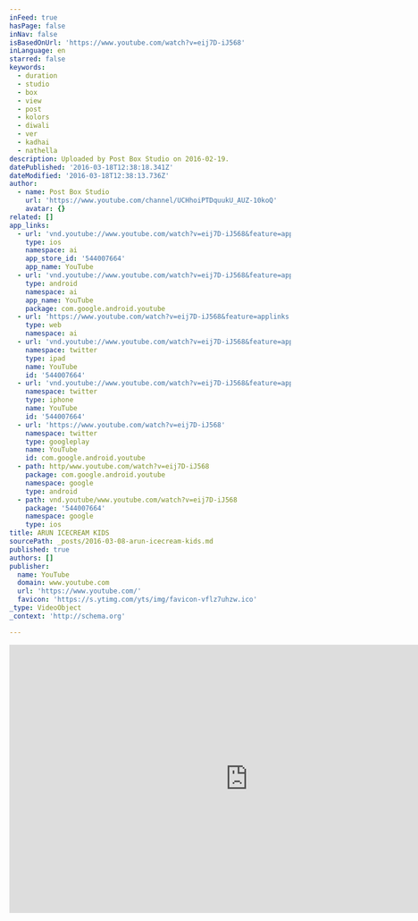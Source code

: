 ```yaml
---
inFeed: true
hasPage: false
inNav: false
isBasedOnUrl: 'https://www.youtube.com/watch?v=eij7D-iJ568'
inLanguage: en
starred: false
keywords:
  - duration
  - studio
  - box
  - view
  - post
  - kolors
  - diwali
  - ver
  - kadhai
  - nathella
description: Uploaded by Post Box Studio on 2016-02-19.
datePublished: '2016-03-18T12:38:18.341Z'
dateModified: '2016-03-18T12:38:13.736Z'
author:
  - name: Post Box Studio
    url: 'https://www.youtube.com/channel/UCHhoiPTDquukU_AUZ-10koQ'
    avatar: {}
related: []
app_links:
  - url: 'vnd.youtube://www.youtube.com/watch?v=eij7D-iJ568&feature=applinks'
    type: ios
    namespace: ai
    app_store_id: '544007664'
    app_name: YouTube
  - url: 'vnd.youtube://www.youtube.com/watch?v=eij7D-iJ568&feature=applinks'
    type: android
    namespace: ai
    app_name: YouTube
    package: com.google.android.youtube
  - url: 'https://www.youtube.com/watch?v=eij7D-iJ568&feature=applinks'
    type: web
    namespace: ai
  - url: 'vnd.youtube://www.youtube.com/watch?v=eij7D-iJ568&feature=applinks'
    namespace: twitter
    type: ipad
    name: YouTube
    id: '544007664'
  - url: 'vnd.youtube://www.youtube.com/watch?v=eij7D-iJ568&feature=applinks'
    namespace: twitter
    type: iphone
    name: YouTube
    id: '544007664'
  - url: 'https://www.youtube.com/watch?v=eij7D-iJ568'
    namespace: twitter
    type: googleplay
    name: YouTube
    id: com.google.android.youtube
  - path: http/www.youtube.com/watch?v=eij7D-iJ568
    package: com.google.android.youtube
    namespace: google
    type: android
  - path: vnd.youtube/www.youtube.com/watch?v=eij7D-iJ568
    package: '544007664'
    namespace: google
    type: ios
title: ARUN ICECREAM KIDS
sourcePath: _posts/2016-03-08-arun-icecream-kids.md
published: true
authors: []
publisher:
  name: YouTube
  domain: www.youtube.com
  url: 'https://www.youtube.com/'
  favicon: 'https://s.ytimg.com/yts/img/favicon-vflz7uhzw.ico'
_type: VideoObject
_context: 'http://schema.org'

---
```

<iframe src="https://cdn.embedly.com/widgets/media.html?src=https%3A%2F%2Fwww.youtube.com%2Fembed%2Feij7D-iJ568%3Ffeature%3Doembed&amp;url=https%3A%2F%2Fwww.youtube.com%2Fwatch%3Fv%3Deij7D-iJ568&amp;image=https%3A%2F%2Fi.ytimg.com%2Fvi%2Feij7D-iJ568%2Fhqdefault.jpg&amp;key=b7d04c9b404c499eba89ee7072e1c4f7&amp;type=text%2Fhtml&amp;schema=youtube" width="854" height="480" scrolling="no" frameborder="0" allowfullscreen="allowfullscreen" style=""></iframe>